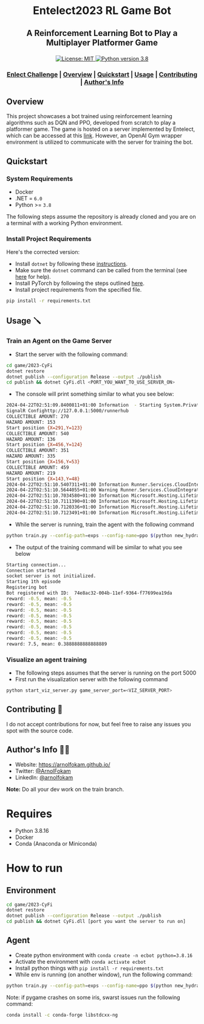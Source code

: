 <h1 align="center">Entelect2023 RL Game Bot</h1>

<h2 align="center">
  <p>A Reinforcement Learning Bot to Play a Multiplayer Platformer Game</p>
</h2>

<div align="center">
  <a href="#" target="_blank">
    <img alt="License: MIT" src="https://img.shields.io/badge/License-MIT-yellow.svg" />
  </a>
  <a href="">
    <img src="https://img.shields.io/badge/python-3.8-blue" alt="Python version 3.8"/>
  </a>
</div>

<div align="center">
  <h3>
    <a href="https://challenge.entelect.co.za/home">Enlect Challenge</a> |
    <a href="#overview">Overview</a> |
    <a href="#quickstart">Quickstart</a> |
    <a href="#usage">Usage</a> |
    <a href="#contributing">Contributing</a> |
    <a href="#author">Author's Info</a>
  </h3>
</div>

<h2 name="overview" id="overview">Overview </h2>

This project showcases a bot trained using reinforcement learning algorithms such as DQN and PPO, developed from scratch to play a platformer game. The game is hosted on a server implemented by Entelect, which can be accessed at this [link](https://github.com/EntelectChallenge/2023-Cy-Fi). However, an OpenAI Gym wrapper environment is utilized to communicate with the server for training the bot.

<h2 name="quickstart" id="quickstart">Quickstart </h2>

### System Requirements

* Docker
* .NET = `6.0`
* Python >= `3.8`

The following steps assume the repository is already cloned and you are on a terminal with a working Python environment.

### Install Project Requirements

Here's the corrected version:

* Install `dotnet` by following these [instructions](https://learn.microsoft.com/en-us/dotnet/core/install/linux-scripted-manual#scripted-install).
* Make sure the `dotnet` command can be called from the terminal (see [here](https://learn.microsoft.com/en-us/dotnet/core/install/linux-scripted-manual#example) for help).
* Install PyTorch by following the steps outlined [here](https://pytorch.org/get-started/locally/).
* Install project requirements from the specified file.

```bash
pip install -r requirements.txt
```

<h2 name="usage" id="usage">Usage 🪛</h2>

### Train an Agent on the Game Server

* Start the server with the following command:

```bash
cd game/2023-CyFi
dotnet restore
dotnet publish --configuration Release --output ./publish
cd publish && dotnet CyFi.dll <PORT_YOU_WANT_TO_USE_SERVER_ON>
```

* The console will print something similar to what you see below:

```bash
2024-04-22T02:51:09.8400811+01:00 Information  - Starting System.Private.CoreLib
SignalR Confighttp://127.0.0.1:5000/runnerhub
COLLECTIBLE AMOUNT: 270
HAZARD AMOUNT: 153
Start position {X=291,Y=123} 
COLLECTIBLE AMOUNT: 540
HAZARD AMOUNT: 136
Start position {X=456,Y=124} 
COLLECTIBLE AMOUNT: 351
HAZARD AMOUNT: 335
Start position {X=156,Y=53} 
COLLECTIBLE AMOUNT: 459
HAZARD AMOUNT: 219
Start position {X=143,Y=48} 
2024-04-22T02:51:10.5407311+01:00 Information Runner.Services.CloudIntegrationService - Cloud Callback Initiated, Status: initializing, Callback player Count: 0
2024-04-22T02:51:10.5644055+01:00 Warning Runner.Services.CloudIntegrationService - Failed to make cloud callback with error: An invalid request URI was provided. Either the request URI must be an absolute URI or BaseAddress must be set.
2024-04-22T02:51:10.7034580+01:00 Information Microsoft.Hosting.Lifetime - Now listening on: "http://127.0.0.1:5000"
2024-04-22T02:51:10.7111390+01:00 Information Microsoft.Hosting.Lifetime - Application started. Press Ctrl+C to shut down.
2024-04-22T02:51:10.7120336+01:00 Information Microsoft.Hosting.Lifetime - Hosting environment: "Production"
2024-04-22T02:51:10.7123491+01:00 Information Microsoft.Hosting.Lifetime - Content root path: "/home/arnol/projects/rlbot/game/2023-CyFi/publish"
```

* While the server is running, train the agent with the following command

```bash
python train.py --config-path=exps --config-name=ppo $(python new_hydra_dir_params.py) game_server_port=<PORT_YOU_WANT_TO_USE_SERVER_ON>
```

* The output of the training command will be similar to what you see below

```bash
Starting connection...
Connection started
socket server is not initialized.
Starting 1th episode
Registering bot
Bot registered with ID:  74e8ac32-004b-11ef-9364-f77699ea19da
reward: -0.5, mean: -0.5
reward: -0.5, mean: -0.5
reward: -0.5, mean: -0.5
reward: -0.5, mean: -0.5
reward: -0.5, mean: -0.5
reward: -0.5, mean: -0.5
reward: -0.5, mean: -0.5
reward: -0.5, mean: -0.5
reward: 7.5, mean: 0.3888888888888889
```

### Visualize an agent training

* The following steps assumes that the server is running on the port 5000
* First run the visualization server with the following command

```bash
python start_viz_server.py game_server_port=<VIZ_SERVER_PORT>
```

<h2 name="contributing" id="contributing">Contributing 🤝</h2>

I do not accept contributions for now, but feel free to raise any issues you spot with the source code.

<h2 name="author" id="author">Author's Info 👨‍🎨</h2>

* Website: https://arnolfokam.github.io/
* Twitter: [@ArnolFokam](https://twitter.com/ArnolFokam)
* LinkedIn: [@arnolfokam](https://linkedin.com/in/arnolfokam)

**Note:** Do all your dev work on the train branch.

# Requires
- Python 3.8.16
- Docker
- Conda (Anaconda or Miniconda)

# How to run

## Environment

```bash
cd game/2023-CyFi
dotnet restore
dotnet publish --configuration Release --output ./publish
cd publish && dotnet CyFi.dll [port you want the server to run on]
```

## Agent
- Create python environment with `conda create -n ecbot python=3.8.16`
- Activate the environment with `conda activate ecbot`
- Install python things with `pip install -r requirements.txt`
- While env is running (on another window), run the following command:

```bash
python train.py --config-path=exps --config-name=ppo $(python new_hydra_dir_params.py) game_server_port=[port on which the server is running]
```

Note: if pygame crashes on some iris, swarst issues run the following command:

```bash
conda install -c conda-forge libstdcxx-ng
``` 
